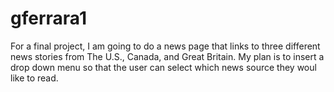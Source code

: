 # gferrara1

For a final project, I am going to do a news page that links to three different news stories from The U.S., Canada, and Great Britain. My plan is to insert a drop down menu so that the user can select which news source they woul like to read. 

